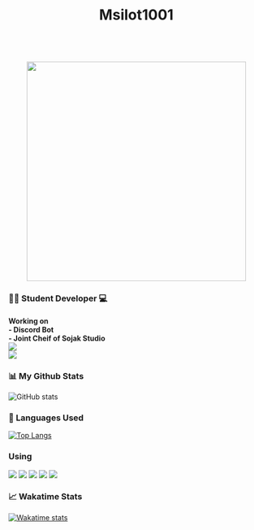 <h1 align=center>
  Msilot1001
  </h1>
  <br/>
  <h1 align=center>
  <img src='https://cdn.discordapp.com/avatars/780771337332981780/0feaddbc0e34d1d00e4f2daa39b7abf6.png?size=1024' style="width: 45vw; min-width: 250px;" />
</h1>
  <h3>
  👨‍🏫 Student Developer 💻
  <h4>Working on
  <br/>
  - Discord Bot 
  <br/>
  - Joint Cheif of Sojak Studio
  <br/>
  <a href="https://github.com/sojakstudio" target="_blank">
  <img src="https://img.shields.io/badge/Sojak_Studio-github-%23121011.svg?style=for-the-badge&logo=github&logoColor=white">
  </a>
  <br/>
  <a href="https://discord.gg/RGYnR3r5XC" target="_blank">
  <img src="https://img.shields.io/badge/Sojak_Studio-discord-4374D9?style=for-the-badge&logo=discord&logoColor=white"></a>
  <br/>
  </h4>
  </h3>
  
  
  <h3>📊 My Github Stats</h3>

  ![GitHub stats](https://github-readme-stats.vercel.app/api?username=msilot1001&show_icons=true&theme=merko)

  <h3>📄 Languages Used</h3>

  [![Top Langs](https://github-readme-stats.vercel.app/api/top-langs/?username=msilot1001&langs_count=5)](https://github.com/msilot1001/github-readme-stats)
  
  <h3>Using</h3>
  
  <img src="https://img.shields.io/badge/Node.js-339933?style=for-the-badge&amp;logo=nodedotjs&amp;logoColor=white">
  <img src="https://img.shields.io/badge/Visual_Studio_Code-0078D4?style=for-the-badge&logo=visual%20studio%20code&logoColor=white">
  <img src="https://img.shields.io/badge/Windows-0078D6?style=for-the-badge&logo=windows&logoColor=white">
  <img src="https://img.shields.io/badge/MongoDB-%234ea94b.svg?style=for-the-badge&logo=mongodb&logoColor=white">
  <img src="https://img.shields.io/badge/github-%23121011.svg?style=for-the-badge&logo=github&logoColor=white">
  
    
    
  <h3>📈 Wakatime Stats</h3>
  
  [![Wakatime stats](https://github-readme-stats.vercel.app/api/wakatime?username=msilot1001)](https://github.com/msilot1001/github-readme-stats)
